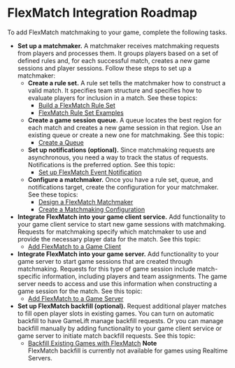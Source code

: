 # FlexMatch Integration Roadmap<a name="match-tasks"></a>

To add FlexMatch matchmaking to your game, complete the following tasks\. 
+ **Set up a matchmaker\.** A matchmaker receives matchmaking requests from players and processes them\. It groups players based on a set of defined rules and, for each successful match, creates a new game sessions and player sessions\. Follow these steps to set up a matchmaker:
  + **Create a rule set\.** A rule set tells the matchmaker how to construct a valid match\. It specifies team structure and specifies how to evaluate players for inclusion in a match\. See these topics: 
    + [Build a FlexMatch Rule Set](match-rulesets.md)
    + [FlexMatch Rule Set Examples](match-examples.md)
  + **Create a game session queue\.** A queue locates the best region for each match and creates a new game session in that region\. Use an existing queue or create a new one for matchmaking\. See this topic: 
    + [Create a Queue](queues-creating.md)
  + **Set up notifications \(optional\)\.** Since matchmaking requests are asynchronous, you need a way to track the status of requests\. Notifications is the preferred option\. See this topic: 
    + [Set up FlexMatch Event Notification](match-notification.md)
  + **Configure a matchmaker\.** Once you have a rule set, queue, and notifications target, create the configuration for your matchmaker\. See these topics:
    + [Design a FlexMatch Matchmaker](match-configuration.md)
    + [Create a Matchmaking Configuration](match-create-configuration.md)
+ **Integrate FlexMatch into your game client service\.** Add functionality to your game client service to start new game sessions with matchmaking\. Requests for matchmaking specify which matchmaker to use and provide the necessary player data for the match\. See this topic: 
  + [Add FlexMatch to a Game Client](match-client.md)
+ **Integrate FlexMatch into your game server\.** Add functionality to your game server to start game sessions that are created through matchmaking\. Requests for this type of game session include match\-specific information, including players and team assignments\. The game server needs to access and use this information when constructing a game session for the match\. See this topic:
  + [Add FlexMatch to a Game Server](match-server.md)
+ **Set up FlexMatch backfill \(optional\)\.** Request additional player matches to fill open player slots in existing games\. You can turn on automatic backfill to have GameLift manage backfill requests\. Or you can manage backfill manually by adding functionality to your game client service or game server to initiate match backfill requests\. See this topic:
  + [Backfill Existing Games with FlexMatch](match-backfill.md)
**Note**  
FlexMatch backfill is currently not available for games using Realtime Servers\.